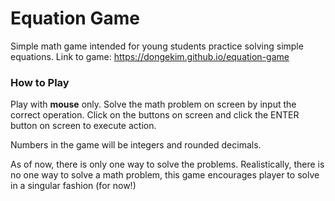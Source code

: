 # Equation Game
Simple math game intended for young students practice solving simple equations.
Link to game: https://dongekim.github.io/equation-game

### How to Play
Play with **mouse** only. Solve the math problem on screen by input the correct operation. Click on the buttons on screen and click the ENTER button on screen to execute action.

Numbers in the game will be integers and rounded decimals.

As of now, there is only one way to solve the problems. Realistically, there is no one way to solve a math problem, this game encourages player to solve in a singular fashion (for now!)
